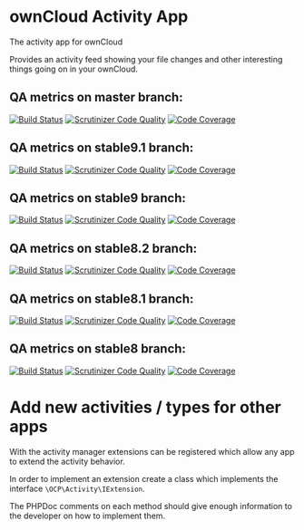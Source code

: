 # ownCloud Activity App

The activity app for ownCloud

Provides an activity feed showing your file changes and other interesting things
going on in your ownCloud.

## QA metrics on master branch:

[![Build Status](https://travis-ci.org/owncloud/activity.svg?branch=master)](https://travis-ci.org/owncloud/activity/branches)
[![Scrutinizer Code Quality](https://scrutinizer-ci.com/g/owncloud/activity/badges/quality-score.png?b=master)](https://scrutinizer-ci.com/g/owncloud/activity/?branch=master)
[![Code Coverage](https://scrutinizer-ci.com/g/owncloud/activity/badges/coverage.png?b=master)](https://scrutinizer-ci.com/g/owncloud/activity/?branch=master)

## QA metrics on stable9.1 branch:

[![Build Status](https://travis-ci.org/owncloud/activity.svg?branch=stable9.1)](https://travis-ci.org/owncloud/activity/branches)
[![Scrutinizer Code Quality](https://scrutinizer-ci.com/g/owncloud/activity/badges/quality-score.png?b=stable9.1)](https://scrutinizer-ci.com/g/owncloud/activity/?branch=stable9.1)
[![Code Coverage](https://scrutinizer-ci.com/g/owncloud/activity/badges/coverage.png?b=stable9.1)](https://scrutinizer-ci.com/g/owncloud/activity/?branch=stable9.1)

## QA metrics on stable9 branch:

[![Build Status](https://travis-ci.org/owncloud/activity.svg?branch=stable9)](https://travis-ci.org/owncloud/activity/branches)
[![Scrutinizer Code Quality](https://scrutinizer-ci.com/g/owncloud/activity/badges/quality-score.png?b=stable9)](https://scrutinizer-ci.com/g/owncloud/activity/?branch=stable9)
[![Code Coverage](https://scrutinizer-ci.com/g/owncloud/activity/badges/coverage.png?b=stable9)](https://scrutinizer-ci.com/g/owncloud/activity/?branch=stable9)

## QA metrics on stable8.2 branch:

[![Build Status](https://travis-ci.org/owncloud/activity.svg?branch=stable8.2)](https://travis-ci.org/owncloud/activity/branches)
[![Scrutinizer Code Quality](https://scrutinizer-ci.com/g/owncloud/activity/badges/quality-score.png?b=stable8.2)](https://scrutinizer-ci.com/g/owncloud/activity/?branch=stable8.2)
[![Code Coverage](https://scrutinizer-ci.com/g/owncloud/activity/badges/coverage.png?b=stable8.2)](https://scrutinizer-ci.com/g/owncloud/activity/?branch=stable8.2)

## QA metrics on stable8.1 branch:

[![Build Status](https://travis-ci.org/owncloud/activity.svg?branch=stable8.1)](https://travis-ci.org/owncloud/activity/branches)
[![Scrutinizer Code Quality](https://scrutinizer-ci.com/g/owncloud/activity/badges/quality-score.png?b=stable8.1)](https://scrutinizer-ci.com/g/owncloud/activity/?branch=stable8.1)
[![Code Coverage](https://scrutinizer-ci.com/g/owncloud/activity/badges/coverage.png?b=stable8.1)](https://scrutinizer-ci.com/g/owncloud/activity/?branch=stable8.1)

## QA metrics on stable8 branch:

[![Build Status](https://travis-ci.org/owncloud/activity.svg?branch=stable8)](https://travis-ci.org/owncloud/activity/branches)
[![Scrutinizer Code Quality](https://scrutinizer-ci.com/g/owncloud/activity/badges/quality-score.png?b=stable8)](https://scrutinizer-ci.com/g/owncloud/activity/?branch=stable8)
[![Code Coverage](https://scrutinizer-ci.com/g/owncloud/activity/badges/coverage.png?b=stable8)](https://scrutinizer-ci.com/g/owncloud/activity/?branch=stable8)

# Add new activities / types for other apps

With the activity manager extensions can be registered which allow any app to extend the activity behavior.

In order to implement an extension create a class which implements the interface `\OCP\Activity\IExtension`.

The PHPDoc comments on each method should give enough information to the developer on how to implement them.
